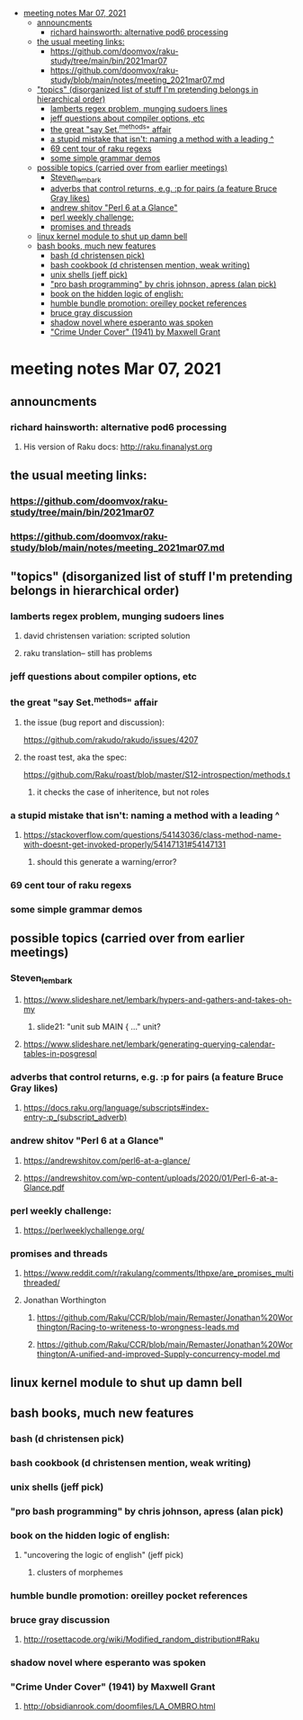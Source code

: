 - [meeting notes Mar 07, 2021](#org77fdda7)
  - [announcments](#org0c8ab9e)
    - [richard hainsworth: alternative pod6 processing](#orgff0b5e9)
  - [the usual meeting links:](#org7f7d55c)
    - [<https://github.com/doomvox/raku-study/tree/main/bin/2021mar07>](#orgca29728)
    - [<https://github.com/doomvox/raku-study/blob/main/notes/meeting_2021mar07.md>](#org1f3aabf)
  - ["topics" (disorganized list of stuff I'm pretending belongs in hierarchical order)](#org2ce9b44)
    - [lamberts regex problem, munging sudoers lines](#orgdc1b38b)
    - [jeff questions about compiler options, etc](#org10bed85)
    - [the great "say Set.<sup>methods</sup>" affair](#orga92a62c)
    - [a stupid mistake that isn't: naming a method with a leading ^](#orgc6c37c2)
    - [69 cent tour of raku regexs](#org3581e42)
    - [some simple grammar demos](#orgd43c8b2)
  - [possible topics (carried over from earlier meetings)](#orge02d46c)
    - [Steven<sub>lembark</sub>](#org1efc541)
    - [adverbs that control returns, e.g. :p for pairs (a feature Bruce Gray likes)](#org256cd08)
    - [andrew shitov "Perl 6 at a Glance"](#org88bca43)
    - [perl weekly challenge:](#org8bc5492)
    - [promises and threads](#org6587206)
  - [linux kernel module to shut up damn bell](#orgcf78de8)
  - [bash books, much new features](#org7bed207)
    - [bash          (d christensen pick)](#org8917a86)
    - [bash cookbook (d christensen mention, weak writing)](#orgbc6c4db)
    - [unix shells (jeff pick)](#org7fbd36d)
    - ["pro bash programming" by chris johnson, apress (alan pick)](#org103ae4a)
    - [book on the hidden logic of english:](#org8f104a2)
    - [humble bundle promotion: oreilley pocket references](#org16cc149)
    - [bruce gray discussion](#org57de8a1)
    - [shadow novel where esperanto was spoken](#org4955d8d)
    - ["Crime Under Cover" (1941) by Maxwell Grant](#org230b6ac)


<a id="org77fdda7"></a>

# meeting notes Mar 07, 2021


<a id="org0c8ab9e"></a>

## announcments


<a id="orgff0b5e9"></a>

### richard hainsworth: alternative pod6 processing

1.  His version of Raku docs: <http://raku.finanalyst.org>


<a id="org7f7d55c"></a>

## the usual meeting links:


<a id="orgca29728"></a>

### <https://github.com/doomvox/raku-study/tree/main/bin/2021mar07>


<a id="org1f3aabf"></a>

### <https://github.com/doomvox/raku-study/blob/main/notes/meeting_2021mar07.md>


<a id="org2ce9b44"></a>

## "topics" (disorganized list of stuff I'm pretending belongs in hierarchical order)


<a id="orgdc1b38b"></a>

### lamberts regex problem, munging sudoers lines

1.  david christensen variation: scripted solution

2.  raku translation&#x2013; still has problems


<a id="org10bed85"></a>

### jeff questions about compiler options, etc


<a id="orga92a62c"></a>

### the great "say Set.<sup>methods</sup>" affair

1.  the issue (bug report and discussion):

    <https://github.com/rakudo/rakudo/issues/4207>

2.  the roast test, aka the spec:

    <https://github.com/Raku/roast/blob/master/S12-introspection/methods.t>
    
    1.  it checks the case of inheritence, but not roles


<a id="orgc6c37c2"></a>

### a stupid mistake that isn't: naming a method with a leading ^

1.  <https://stackoverflow.com/questions/54143036/class-method-name-with-doesnt-get-invoked-properly/54147131#54147131>

    1.  should this generate a warning/error?


<a id="org3581e42"></a>

### 69 cent tour of raku regexs


<a id="orgd43c8b2"></a>

### some simple grammar demos


<a id="orge02d46c"></a>

## possible topics (carried over from earlier meetings)


<a id="org1efc541"></a>

### Steven<sub>lembark</sub>

1.  <https://www.slideshare.net/lembark/hypers-and-gathers-and-takes-oh-my>

    1.  slide21:  "unit sub MAIN { &#x2026;"  unit?

2.  <https://www.slideshare.net/lembark/generating-querying-calendar-tables-in-posgresql>


<a id="org256cd08"></a>

### adverbs that control returns, e.g. :p for pairs (a feature Bruce Gray likes)

1.  <https://docs.raku.org/language/subscripts#index-entry-:p_(subscript_adverb)>


<a id="org88bca43"></a>

### andrew shitov "Perl 6 at a Glance"

1.  <https://andrewshitov.com/perl6-at-a-glance/>

2.  <https://andrewshitov.com/wp-content/uploads/2020/01/Perl-6-at-a-Glance.pdf>


<a id="org8bc5492"></a>

### perl weekly challenge:

1.  <https://perlweeklychallenge.org/>


<a id="org6587206"></a>

### promises and threads

1.  <https://www.reddit.com/r/rakulang/comments/lthpxe/are_promises_multithreaded/>

2.  Jonathan Worthington

    1.  <https://github.com/Raku/CCR/blob/main/Remaster/Jonathan%20Worthington/Racing-to-writeness-to-wrongness-leads.md>
    
    2.  <https://github.com/Raku/CCR/blob/main/Remaster/Jonathan%20Worthington/A-unified-and-improved-Supply-concurrency-model.md>


<a id="orgcf78de8"></a>

## linux kernel module to shut up damn bell


<a id="org7bed207"></a>

## bash books, much new features


<a id="org8917a86"></a>

### bash          (d christensen pick)


<a id="orgbc6c4db"></a>

### bash cookbook (d christensen mention, weak writing)


<a id="org7fbd36d"></a>

### unix shells (jeff pick)


<a id="org103ae4a"></a>

### "pro bash programming" by chris johnson, apress (alan pick)


<a id="org8f104a2"></a>

### book on the hidden logic of english:

1.  "uncovering the logic of english" (jeff pick)

    1.  clusters of morphemes


<a id="org16cc149"></a>

### humble bundle promotion: oreilley pocket references


<a id="org57de8a1"></a>

### bruce gray discussion

1.  <http://rosettacode.org/wiki/Modified_random_distribution#Raku>


<a id="org4955d8d"></a>

### shadow novel where esperanto was spoken


<a id="org230b6ac"></a>

### "Crime Under Cover" (1941) by Maxwell Grant

1.  <http://obsidianrook.com/doomfiles/LA_OMBRO.html>
